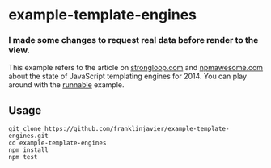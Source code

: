 example-template-engines
=========================

### I made some changes to request real data before render to the view.

>
This example refers to the article on [strongloop.com](http://) and [npmawesome.com](http://npmawesome.com/) about the state of JavaScript templating engines for 2014. You can play around with the [runnable](http://runnable.com/VFhUDXI1zuRccOxd/javascript-templating-engines-2014-for-node-js-jade-ejs-mustache-nunjucks-npmawesome-and-strongloop) example.

## Usage

    git clone https://github.com/franklinjavier/example-template-engines.git
    cd example-template-engines
    npm install
    npm test
